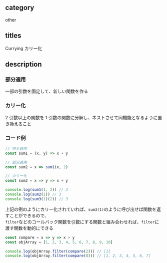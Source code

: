 ## category

other

## titles

Currying
カリー化

## description

### 部分適用

一部の引数を固定して、新しい関数を作る

### カリー化

2 引数以上の関数を 1 引数の関数に分解し、ネストさせて同機能となるように置き換えること

### コード例

```js
// 完全適用
const sum1 = (x, y) => x + y

// 部分適用
const sum2 = x => sum1(x, 2)

// カリー化
const sum3 = x => y => x + y

console.log(sum1(1, 2)) // 3
console.log(sum2(1)) // 3
console.log(sum3(1)(2)) // 3
```

上記の例のようにカリー化されていれば、`sum3(1)`のように呼び出せば関数を返すことができるので、  
`filter`などのコールバック関数を引数にする関数と組み合わせれば、`filter`に渡す関数を動的にできる

```js
const compare = x => y => x > y
const objArray = [1, 2, 3, 4, 5, 6, 7, 8, 9, 10]

console.log(objArray.filter(compare(2))) // [1]
console.log(objArray.filter(compare(8))) // [1, 2, 3, 4, 5, 6, 7]
```
